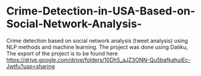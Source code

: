 # Crime-Detection-in-USA-Based-on-Social-Network-Analysis-
Crime detection based on social network analysis (tweet analysis) using NLP methods and machine learning. The project was done using Datiku, The export of the project is to be found here https://drive.google.com/drive/folders/10Dh5_aJZ3ONN-Qu5bafkahuiEc-Jwtfu?usp=sharing
